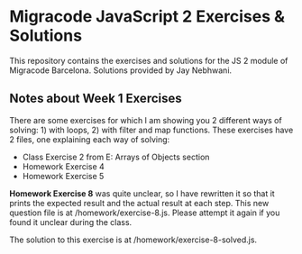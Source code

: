 # Migracode JavaScript 2 Exercises & Solutions

This repository contains the exercises and solutions for the JS 2 module of Migracode Barcelona. Solutions provided by Jay Nebhwani.

## Notes about Week 1 Exercises

There are some exercises for which I am showing you 2 different ways of solving: 1) with loops, 2) with filter and map functions. These exercises have 2 files, one explaining each way of solving:
* Class Exercise 2 from E: Arrays of Objects section
* Homework Exercise 4
* Homework Exercise 5

**Homework Exercise 8** was quite unclear, so I have rewritten it so that it prints the expected result and the actual result at each step. This new question file is at /homework/exercise-8.js. Please attempt it again if you found it unclear during the class.

The solution to this exercise is at /homework/exercise-8-solved.js.
